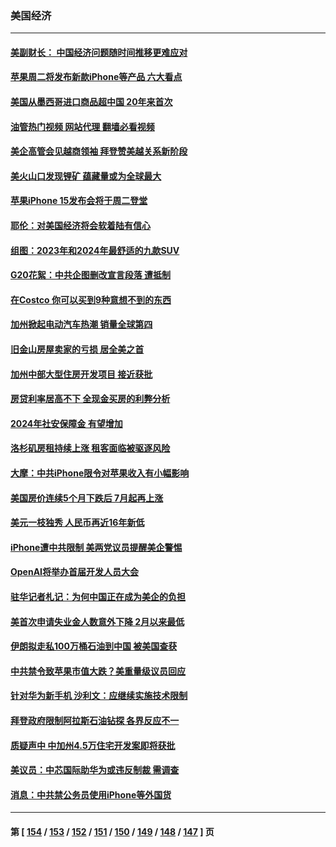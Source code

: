 ### 美国经济
---
#### [美副财长： 中国经济问题随时间推移更难应对](../../pages/ncid1078158/n14071653.md?09121645) 
#### [苹果周二将发布新款iPhone等产品 六大看点](../../pages/ncid1078158/n14071655.md?09121645) 
#### [美国从墨西哥进口商品超中国 20年来首次](../../pages/ncid1078158/n14071610.md?09121645) 
#### [油管热门视频 网站代理 翻墙必看视频](http://138.2.39.72:81/youtube.html?epic-marker?09121645)
#### [美企高管会见越商领袖 拜登赞美越关系新阶段](../../pages/ncid1078158/n14071505.md?09121645) 
#### [美火山口发现锂矿 蕴藏量或为全球最大](../../pages/ncid1078158/n14071387.md?09121645) 
#### [苹果iPhone 15发布会将于周二登堂](../../pages/ncid1078158/n14071300.md?09121645) 
#### [耶伦：对美国经济将会软着陆有信心](../../pages/ncid1078158/n14071235.md?09121645) 
#### [组图：2023年和2024年最舒适的九款SUV](../../pages/ncid1078158/n14064487.md?09121645) 
#### [G20花絮：中共企图删改宣言段落 遭抵制](../../pages/ncid1078158/n14070960.md?09121645) 
#### [在Costco 你可以买到9种意想不到的东西](../../pages/ncid1078158/n14066128.md?09121645) 
#### [加州掀起电动汽车热潮 销量全球第四](../../pages/ncid1078158/n14070551.md?09121645) 
#### [旧金山房屋卖家的亏损 居全美之首](../../pages/ncid1078158/n14070393.md?09121645) 
#### [加州中部大型住房开发项目 接近获批](../../pages/ncid1078158/n14070389.md?09121645) 
#### [房贷利率居高不下 全现金买房的利弊分析](../../pages/ncid1078158/n14070352.md?09121645) 
#### [2024年社安保障金 有望增加](../../pages/ncid1078158/n14070287.md?09121645) 
#### [洛杉矶房租持续上涨 租客面临被驱逐风险](../../pages/ncid1078158/n14070129.md?09121645) 
#### [大摩：中共iPhone限令对苹果收入有小幅影响](../../pages/ncid1078158/n14069821.md?09121645) 
#### [美国房价连续5个月下跌后 7月起再上涨](../../pages/ncid1078158/n14069904.md?09121645) 
#### [美元一枝独秀 人民币再近16年新低](../../pages/ncid1078158/n14069691.md?09121645) 
#### [iPhone遭中共限制 美两党议员提醒美企警惕](../../pages/ncid1078158/n14069525.md?09121645) 
#### [OpenAI将举办首届开发人员大会](../../pages/ncid1078158/n14069299.md?09121645) 
#### [驻华记者札记：为何中国正在成为美企的负担](../../pages/ncid1078158/n14069113.md?09121645) 
#### [美首次申请失业金人数意外下降 2月以来最低](../../pages/ncid1078158/n14069002.md?09121645) 
#### [伊朗拟走私100万桶石油到中国 被美国查获](../../pages/ncid1078158/n14069092.md?09121645) 
#### [中共禁令致苹果市值大跌？美重量级议员回应](../../pages/ncid1078158/n14069017.md?09121645) 
#### [针对华为新手机 沙利文：应继续实施技术限制](../../pages/ncid1078158/n14068740.md?09121645) 
#### [拜登政府限制阿拉斯石油钻探 各界反应不一](../../pages/ncid1078158/n14068590.md?09121645) 
#### [质疑声中 中加州4.5万住宅开发案即将获批](../../pages/ncid1078158/n14068394.md?09121645) 
#### [美议员：中芯国际助华为或违反制裁 需调查](../../pages/ncid1078158/n14068241.md?09121645) 
#### [消息：中共禁公务员使用iPhone等外国货](../../pages/ncid1078158/n14068221.md?09121645) 

---
#### 第 [ [154](./154.md?09121645) / [153](./153.md?09121645) / [152](./152.md?09121645) / [151](./151.md?09121645) / [150](./150.md?09121645) / [149](./149.md?09121645) / [148](./148.md?09121645) / [147](./147.md?09121645) ] 页
